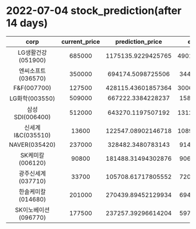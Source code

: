 # 2022-07-04 stock_prediction(after 14 days)

|   corp   |   current_price   |   prediction_price   |   expected_profit   |
|:--------:|:-----------------:|:--------------------:|:-------------------:|
|LG생활건강(051900)|685000|1175135.9229425765|490135.92294257646|
|엔씨소프트(036570)|350000|694174.5098725506|344174.5098725506|
|F&F(007700)|127500|428115.43601857364|300615.43601857364|
|LG화학(003550)|509000|667222.3384228237|158222.3384228237|
|삼성SDI(006400)|512000|643270.1197507192|131270.11975071917|
|신세계 I&C(035510)|13600|122547.08902146718|108947.08902146718|
|NAVER(035420)|237000|328482.3480783143|91482.34807831427|
|SK케미칼(006120)|90800|181488.31494302876|90688.31494302876|
|광주신세계(037710)|33700|105708.61717805552|72008.61717805552|
|한솔케미칼(014680)|201000|270439.89452129934|69439.89452129934|
|SK이노베이션(096770)|177500|237257.39296614204|59757.39296614204|
